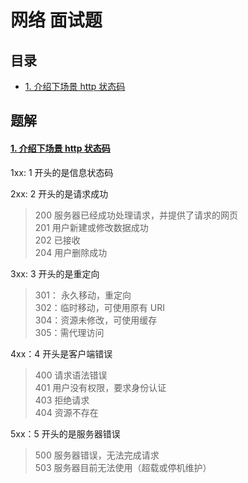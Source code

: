 # 网络 面试题

## 目录

- [1. 介绍下场景 http 状态码](#1)

## 题解

#### <a href="#1" id="1">1. 介绍下场景 http 状态码</a>

1xx: 1 开头的是信息状态码

2xx: 2 开头的是请求成功

> 200 服务器已经成功处理请求，并提供了请求的网页  
> 201 用户新建或修改数据成功  
> 202 已接收  
> 204 用户删除成功

3xx: 3 开头的是重定向

> 301： 永久移动，重定向  
> 302：临时移动，可使用原有 URI  
> 304：资源未修改，可使用缓存  
> 305：需代理访问

4xx：4 开头是客户端错误

> 400 请求语法错误  
> 401 用户没有权限，要求身份认证  
> 403 拒绝请求  
> 404 资源不存在

5xx：5 开头的是服务器错误

> 500 服务器错误，无法完成请求  
> 503 服务器目前无法使用（超载或停机维护）
